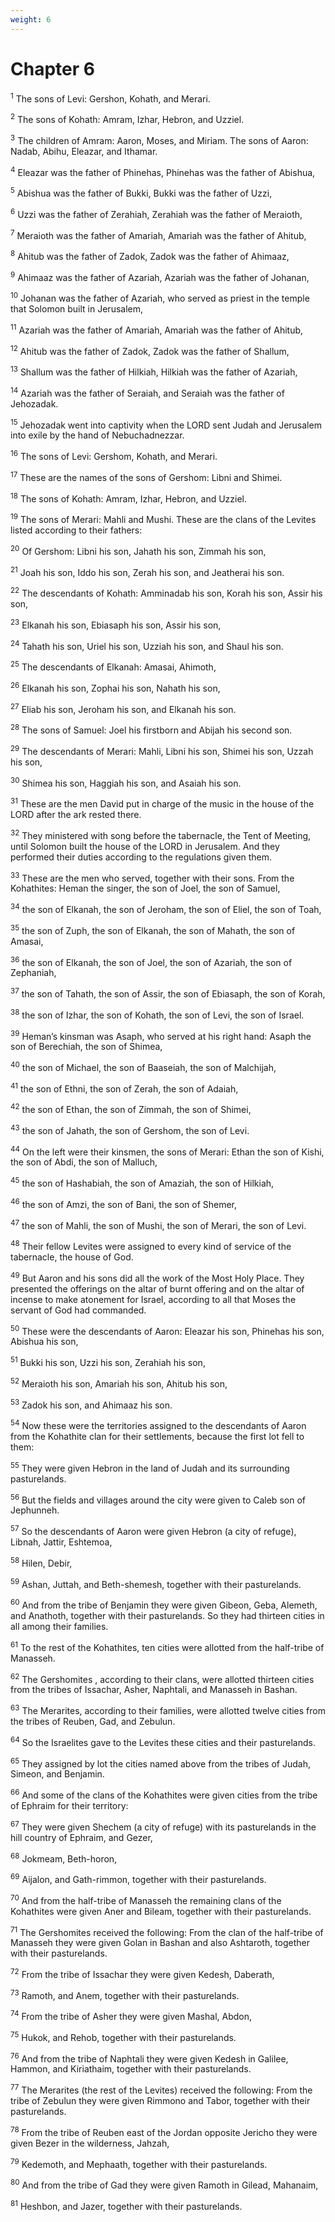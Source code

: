 ```yaml
---
weight: 6
---
```


# Chapter 6

<sup>1</sup> The sons of Levi: Gershon, Kohath, and Merari. 

<sup>2</sup> The sons of Kohath: Amram, Izhar, Hebron, and Uzziel. 

<sup>3</sup> The children of Amram: Aaron, Moses, and Miriam. The sons of Aaron: Nadab, Abihu, Eleazar, and Ithamar. 

<sup>4</sup> Eleazar was the father of Phinehas, Phinehas was the father of Abishua, 

<sup>5</sup> Abishua was the father of Bukki, Bukki was the father of Uzzi, 

<sup>6</sup> Uzzi was the father of Zerahiah, Zerahiah was the father of Meraioth, 

<sup>7</sup> Meraioth was the father of Amariah, Amariah was the father of Ahitub, 

<sup>8</sup> Ahitub was the father of Zadok, Zadok was the father of Ahimaaz, 

<sup>9</sup> Ahimaaz was the father of Azariah, Azariah was the father of Johanan, 

<sup>10</sup> Johanan was the father of Azariah, who served as priest in the temple that Solomon built in Jerusalem, 

<sup>11</sup> Azariah was the father of Amariah, Amariah was the father of Ahitub, 

<sup>12</sup> Ahitub was the father of Zadok, Zadok was the father of Shallum, 

<sup>13</sup> Shallum was the father of Hilkiah, Hilkiah was the father of Azariah, 

<sup>14</sup> Azariah was the father of Seraiah, and Seraiah was the father of Jehozadak. 

<sup>15</sup> Jehozadak went into captivity when the LORD sent Judah and Jerusalem into exile by the hand of Nebuchadnezzar. 

<sup>16</sup> The sons of Levi: Gershom, Kohath, and Merari. 

<sup>17</sup> These are the names of the sons of Gershom: Libni and Shimei. 

<sup>18</sup> The sons of Kohath: Amram, Izhar, Hebron, and Uzziel. 

<sup>19</sup> The sons of Merari: Mahli and Mushi. These are the clans of the Levites listed according to their fathers: 

<sup>20</sup> Of Gershom: Libni his son, Jahath his son, Zimmah his son, 

<sup>21</sup> Joah his son, Iddo his son, Zerah his son, and Jeatherai his son. 

<sup>22</sup> The descendants of Kohath: Amminadab his son, Korah his son, Assir his son, 

<sup>23</sup> Elkanah his son, Ebiasaph his son, Assir his son, 

<sup>24</sup> Tahath his son, Uriel his son, Uzziah his son, and Shaul his son. 

<sup>25</sup> The descendants of Elkanah: Amasai, Ahimoth, 

<sup>26</sup> Elkanah his son, Zophai his son, Nahath his son, 

<sup>27</sup> Eliab his son, Jeroham his son, and Elkanah his son. 

<sup>28</sup> The sons of Samuel: Joel his firstborn and Abijah his second son. 

<sup>29</sup> The descendants of Merari: Mahli, Libni his son, Shimei his son, Uzzah his son, 

<sup>30</sup> Shimea his son, Haggiah his son, and Asaiah his son. 

<sup>31</sup> These are the men David put in charge of the music in the house of the LORD after the ark rested there. 

<sup>32</sup> They ministered with song before the tabernacle, the Tent of Meeting, until Solomon built the house of the LORD in Jerusalem. And they performed their duties according to the regulations given them. 

<sup>33</sup> These are the men who served, together with their sons. From the Kohathites: Heman the singer, the son of Joel, the son of Samuel, 

<sup>34</sup> the son of Elkanah, the son of Jeroham, the son of Eliel, the son of Toah, 

<sup>35</sup> the son of Zuph, the son of Elkanah, the son of Mahath, the son of Amasai, 

<sup>36</sup> the son of Elkanah, the son of Joel, the son of Azariah, the son of Zephaniah, 

<sup>37</sup> the son of Tahath, the son of Assir, the son of Ebiasaph, the son of Korah, 

<sup>38</sup> the son of Izhar, the son of Kohath, the son of Levi, the son of Israel. 

<sup>39</sup> Heman’s kinsman was Asaph, who served at his right hand: Asaph the son of Berechiah, the son of Shimea, 

<sup>40</sup> the son of Michael, the son of Baaseiah, the son of Malchijah, 

<sup>41</sup> the son of Ethni, the son of Zerah, the son of Adaiah, 

<sup>42</sup> the son of Ethan, the son of Zimmah, the son of Shimei, 

<sup>43</sup> the son of Jahath, the son of Gershom, the son of Levi. 

<sup>44</sup> On the left were their kinsmen, the sons of Merari: Ethan the son of Kishi, the son of Abdi, the son of Malluch, 

<sup>45</sup> the son of Hashabiah, the son of Amaziah, the son of Hilkiah, 

<sup>46</sup> the son of Amzi, the son of Bani, the son of Shemer, 

<sup>47</sup> the son of Mahli, the son of Mushi, the son of Merari, the son of Levi. 

<sup>48</sup> Their fellow Levites were assigned to every kind of service of the tabernacle, the house of God. 

<sup>49</sup> But Aaron and his sons did all the work of the Most Holy Place. They presented the offerings on the altar of burnt offering and on the altar of incense to make atonement for Israel, according to all that Moses the servant of God had commanded. 

<sup>50</sup> These were the descendants of Aaron: Eleazar his son, Phinehas his son, Abishua his son, 

<sup>51</sup> Bukki his son, Uzzi his son, Zerahiah his son, 

<sup>52</sup> Meraioth his son, Amariah his son, Ahitub his son, 

<sup>53</sup> Zadok his son, and Ahimaaz his son. 

<sup>54</sup> Now these were the territories assigned to the descendants of Aaron from the Kohathite clan for their settlements, because the first lot fell to them: 

<sup>55</sup> They were given Hebron in the land of Judah and its surrounding pasturelands. 

<sup>56</sup> But the fields and villages around the city were given to Caleb son of Jephunneh. 

<sup>57</sup> So the descendants of Aaron were given Hebron (a city of refuge), Libnah, Jattir, Eshtemoa, 

<sup>58</sup> Hilen, Debir, 

<sup>59</sup> Ashan, Juttah, and Beth-shemesh, together with their pasturelands. 

<sup>60</sup> And from the tribe of Benjamin they were given Gibeon, Geba, Alemeth, and Anathoth, together with their pasturelands. So they had thirteen cities in all among their families. 

<sup>61</sup> To the rest of the Kohathites, ten cities were allotted from the half-tribe of Manasseh. 

<sup>62</sup> The Gershomites , according to their clans, were allotted thirteen cities from the tribes of Issachar, Asher, Naphtali, and Manasseh in Bashan. 

<sup>63</sup> The Merarites, according to their families, were allotted twelve cities from the tribes of Reuben, Gad, and Zebulun. 

<sup>64</sup> So the Israelites gave to the Levites these cities and their pasturelands. 

<sup>65</sup> They assigned by lot the cities named above from the tribes of Judah, Simeon, and Benjamin. 

<sup>66</sup> And some of the clans of the Kohathites were given cities from the tribe of Ephraim for their territory: 

<sup>67</sup> They were given Shechem (a city of refuge) with its pasturelands in the hill country of Ephraim, and Gezer, 

<sup>68</sup> Jokmeam, Beth-horon, 

<sup>69</sup> Aijalon, and Gath-rimmon, together with their pasturelands. 

<sup>70</sup> And from the half-tribe of Manasseh the remaining clans of the Kohathites were given Aner and Bileam, together with their pasturelands. 

<sup>71</sup> The Gershomites received the following: From the clan of the half-tribe of Manasseh they were given Golan in Bashan and also Ashtaroth, together with their pasturelands. 

<sup>72</sup> From the tribe of Issachar they were given Kedesh, Daberath, 

<sup>73</sup> Ramoth, and Anem, together with their pasturelands. 

<sup>74</sup> From the tribe of Asher they were given Mashal, Abdon, 

<sup>75</sup> Hukok, and Rehob, together with their pasturelands. 

<sup>76</sup> And from the tribe of Naphtali they were given Kedesh in Galilee, Hammon, and Kiriathaim, together with their pasturelands. 

<sup>77</sup> The Merarites (the rest of the Levites) received the following: From the tribe of Zebulun they were given Rimmono and Tabor, together with their pasturelands. 

<sup>78</sup> From the tribe of Reuben east of the Jordan opposite Jericho they were given Bezer in the wilderness, Jahzah, 

<sup>79</sup> Kedemoth, and Mephaath, together with their pasturelands. 

<sup>80</sup> And from the tribe of Gad they were given Ramoth in Gilead, Mahanaim, 

<sup>81</sup> Heshbon, and Jazer, together with their pasturelands. 


